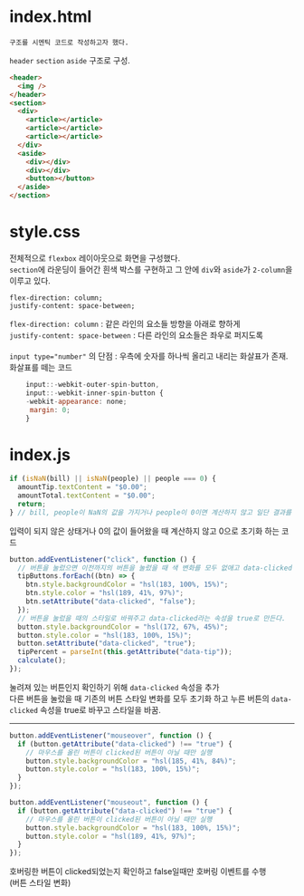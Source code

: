 # index.html

    구조를 시멘틱 코드로 작성하고자 했다.

`header` `section` `aside` 구조로 구성. <br>

```html
<header>
  <img />
</header>
<section>
  <div>
    <article></article>
    <article></article>
    <article></article>
  </div>
  <aside>
    <div></div>
    <div></div>
    <button></button>
  </aside>
</section>
```

# style.css

전체적으로 `flexbox` 레이아웃으로 화면을 구성했다.<br>
`section`에 라운딩이 들어간 흰색 박스를 구현하고 그 안에 `div`와 `aside`가 `2-column`을 이루고 있다.<br>

    flex-direction: column;
    justify-content: space-between;

`flex-direction: column` : 같은 라인의 요소들 방향을 아래로 향하게<br>
`justify-content: space-between` : 다른 라인의 요소들은 좌우로 퍼지도록<br><br>
`input type="number"` 의 단점 : 우측에 숫자를 하나씩 올리고 내리는 화살표가 존재.
<br> 화살표를 떼는 코드<br>

```javascript
    input::-webkit-outer-spin-button,
    input::-webkit-inner-spin-button {
    -webkit-appearance: none;
     margin: 0;
    }
```

# index.js

```javascript
if (isNaN(bill) || isNaN(people) || people === 0) {
  amountTip.textContent = "$0.00";
  amountTotal.textContent = "$0.00";
  return;
} // bill, people이 NaN의 값을 가지거나 people이 0이면 계산하지 않고 일단 결과를 0으로 만듬.
```

입력이 되지 않은 상태거나 0의 값이 들어왔을 때 계산하지 않고 0으로 초기화 하는 코드<br>

```javascript
button.addEventListener("click", function () {
  // 버튼을 눌렀으면 이전까지의 버튼을 눌렀을 때 색 변화를 모두 없애고 data-clicked 상태로 false로 만든다.
  tipButtons.forEach((btn) => {
    btn.style.backgroundColor = "hsl(183, 100%, 15%)";
    btn.style.color = "hsl(189, 41%, 97%)";
    btn.setAttribute("data-clicked", "false");
  });
  // 버튼을 눌렀을 때의 스타일로 바꿔주고 data-clicked라는 속성을 true로 만든다.
  button.style.backgroundColor = "hsl(172, 67%, 45%)";
  button.style.color = "hsl(183, 100%, 15%)";
  button.setAttribute("data-clicked", "true");
  tipPercent = parseInt(this.getAttribute("data-tip"));
  calculate();
});
```

눌려져 있는 버튼인지 확인하기 위해 `data-clicked` 속성을 추가<br>
다른 버튼을 눌렀을 때 기존의 버튼 스타일 변화를 모두 초기화 하고 누른 버튼의 `data-clicked` 속성을 true로 바꾸고 스타일을 바꿈.

---

```javascript
button.addEventListener("mouseover", function () {
  if (button.getAttribute("data-clicked") !== "true") {
    // 마우스를 올린 버튼이 clicked된 버튼이 아닐 때만 실행
    button.style.backgroundColor = "hsl(185, 41%, 84%)";
    button.style.color = "hsl(183, 100%, 15%)";
  }
});

button.addEventListener("mouseout", function () {
  if (button.getAttribute("data-clicked") !== "true") {
    // 마우스를 올린 버튼이 clicked된 버튼이 아닐 때만 실행
    button.style.backgroundColor = "hsl(183, 100%, 15%)";
    button.style.color = "hsl(189, 41%, 97%)";
  }
});
```

호버링한 버튼이 clicked되었는지 확인하고 false일때만 호버링 이벤트를 수행 <br> (버튼 스타일 변화)
